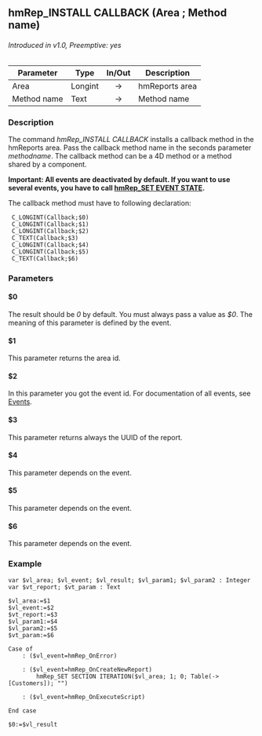 ## hmRep_INSTALL CALLBACK (Area ; Method name)
###### Introduced in v1.0, Preemptive: yes

|Parameter|Type|In/Out|Description
|---|---|:---:|---
|Area|Longint|→|hmReports area
|Method name|Text|→|Method name

### Description

The command *hmRep_INSTALL CALLBACK* installs a callback method in the hmReports area. Pass the callback method name in the seconds parameter *methodname*. The callback method can be a 4D method or a method shared by a component.

**Important: All events are deactivated by default. If you want to use several events, you have to call [hmRep_SET EVENT STATE](hmRep_SetEventState.md).**

The callback method must have to following declaration:

```4d
 C_LONGINT(Callback;$0)
 C_LONGINT(Callback;$1)
 C_LONGINT(Callback;$2)
 C_TEXT(Callback;$3)
 C_LONGINT(Callback;$4)
 C_LONGINT(Callback;$5)
 C_TEXT(Callback;$6)
 ```
 
### Parameters
#### $0
The result should be *0* by default. You must always pass a value as *$0*. The meaning of this parameter is defined by the event.

#### $1
This parameter returns the area id.

#### $2
In this parameter you got the event id. For documentation of all events, see [Events](../Appendix/Events.md).

#### $3
This parameter returns always the UUID of the report.

#### $4
This parameter depends on the event.

#### $5
This parameter depends on the event.

#### $6
This parameter depends on the event.

### Example

```4d
var $vl_area; $vl_event; $vl_result; $vl_param1; $vl_param2 : Integer
var $vt_report; $vt_param : Text

$vl_area:=$1
$vl_event:=$2
$vt_report:=$3
$vl_param1:=$4
$vl_param2:=$5
$vt_param:=$6

Case of 
	: ($vl_event=hmRep_OnError)
		
	: ($vl_event=hmRep_OnCreateNewReport)
		hmRep_SET SECTION ITERATION($vl_area; 1; 0; Table(->[Customers]); "")
		
	: ($vl_event=hmRep_OnExecuteScript)
		
End case 

$0:=$vl_result
 ```
